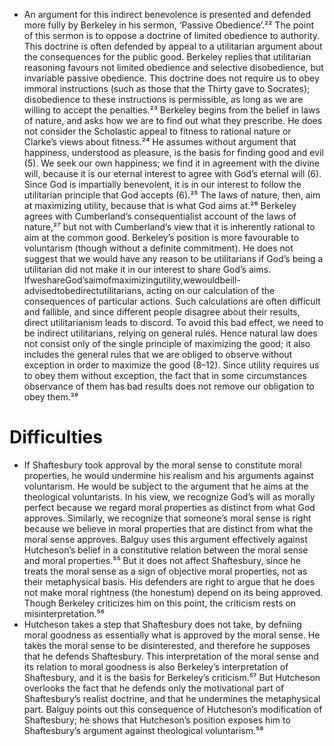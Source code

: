- An argument for this indirect benevolence is presented and defended more fully by Berkeley in his sermon, ‘Passive Obedience’.²² The point of this sermon is to oppose a doctrine of limited obedience to authority. This doctrine is often defended by appeal to a utilitarian argument about the consequences for the public good. Berkeley replies that utilitarian reasoning favours not limited obedience and selective disobedience, but invariable passive obedience. This doctrine does not require us to obey immoral instructions (such as those that the Thirty gave to Socrates); disobedience to these instructions is permissible, as long as we are willing to accept the penalties.²³ Berkeley begins from the belief in laws of nature, and asks how we are to find out what they prescribe. He does not consider the Scholastic appeal to fitness to rational nature or Clarke’s views about fitness.²⁴ He assumes without argument that happiness, understood as pleasure, is the basis for finding good and evil (5). We seek our own happiness; we find it in agreement with the divine will, because it is our eternal interest to agree with God’s eternal will (6). Since God is impartially benevolent, it is in our interest to follow the utilitarian principle that God accepts (6).²⁵ The laws of nature, then, aim at maximizing utility, because that is what God aims at.²⁶ Berkeley agrees with Cumberland’s consequentialist account of the laws of nature,²⁷ but not with Cumberland’s view that it is inherently rational to aim at the common good. Berkeley’s position is more favourable to voluntarism (though without a definite commitment). He does not suggest that we would have any reason to be utilitarians if God’s being a utilitarian did not make it in our interest to share God’s aims.
IfweshareGod’saimofmaximizingutility,wewouldbeill-advisedtobedirectutilitarians, acting on our calculation of the consequences of particular actions. Such calculations are often difficult and fallible, and since different people disagree about their results, direct utilitarianism leads to discord. To avoid this bad effect, we need to be indirect utilitarians, relying on general rules. Hence natural law does not consist only of the single principle of maximizing the good; it also includes the general rules that we are obliged to observe without exception in order to maximize the good (8–12). Since utility requires us to obey them without exception, the fact that in some circumstances observance of them has bad results does not remove our obligation to obey them.²⁸

#                  Difficulties

- If Shaftesbury took approval by the moral sense to constitute moral properties, he would undermine his realism and his arguments against voluntarism. He would be subject to the argument that he aims at the theological voluntarists. In his view, we recognize God’s will as morally perfect because we regard moral properties as distinct from what God approves. Similarly, we recognize that someone’s moral sense is right because we believe in moral properties that are distinct from what the moral sense approves. Balguy uses this argument effectively against Hutcheson’s belief in a constitutive relation between the moral sense and moral properties.⁵⁵ But it does not affect Shaftesbury, since he treats the moral sense as a sign of objective moral properties, not as their metaphysical basis. His defenders are right to argue that he does not make moral rightness (the honestum) depend on its being approved. Though Berkeley criticizes him on this point, the criticism rests on misinterpretation.⁵⁶ 
- Hutcheson takes a step that Shaftesbury does not take, by defniing moral goodness as essentially what is approved by the moral sense. He takes the moral sense to be disinterested, and therefore he supposes that he defends Shaftesbury. This interpretation of the moral sense and its relation to moral goodness is also Berkeley’s interpretation of Shaftesbury, and it is the basis for Berkeley’s criticism.⁵⁷ But Hutcheson overlooks the fact that he defends only the motivational part of Shaftesbury’s realist doctrine, and that he undermines the metaphysical part. Balguy points out this consequence of Hutcheson’s modification of Shaftesbury; he shows that Hutcheson’s position exposes him to Shaftesbury’s argument against theological voluntarism.⁵⁸ 